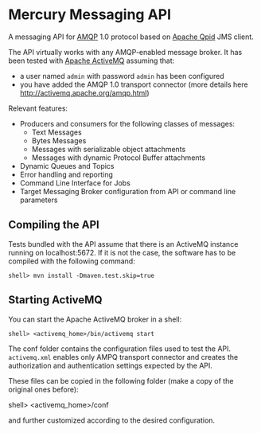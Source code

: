 Mercury Messaging API
=============================

A messaging API for [AMQP] 1.0 protocol based on [Apache Qpid] JMS client.

The API virtually works with any AMQP-enabled message broker. It has been tested with [Apache ActiveMQ] assuming that:

* a user named `admin` with password `admin` has been configured
* you have added the AMQP 1.0 transport connector (more details here http://activemq.apache.org/amqp.html)

Relevant features:
* Producers and consumers for the following classes of messages:
    * Text Messages
    * Bytes Messages
    * Messages with serializable object attachments
    * Messages with dynamic Protocol Buffer attachments
* Dynamic Queues and Topics
* Error handling and reporting
* Command Line Interface for Jobs
* Target Messaging Broker configuration from API or command line parameters


Compiling the API
-----------------
Tests bundled with the API assume that there is an ActiveMQ instance running on localhost:5672. If it is not the case,
the software has to be compiled with the following command:

    shell> mvn install -Dmaven.test.skip=true


Starting ActiveMQ
-----------------

You can start the Apache ActiveMQ broker in a shell:

    shell> <activemq_home>/bin/activemq start

The conf folder contains the configuration files used to test the API. `activemq.xml` enables only AMPQ transport connector
and creates the authorization and authentication settings expected by the API.

These files can be copied in the following folder (make a copy of the original ones before):

   shell> <activemq_home>/conf

and further customized according to the desired configuration.

[AMQP]: http://www.amqp.org
[Apache Qpid]: http://qpid.apache.org
[Apache ActiveMQ]: http://activemq.apache.org

